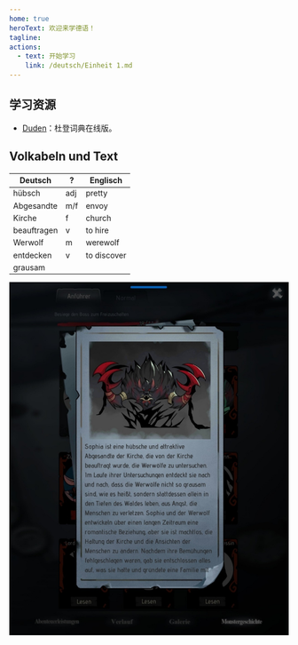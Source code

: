 ```yaml
---
home: true
heroText: 欢迎来学德语！
tagline:
actions:
  - text: 开始学习
    link: /deutsch/Einheit 1.md
---
```


## 学习资源
* [Duden](https://www.duden.de)：杜登词典在线版。

## Volkabeln und Text
|Deutsch|?|Englisch|
|---|---|---|
|hübsch|adj|pretty|
|Abgesandte|m/f|envoy|
|Kirche|f|church|
|beauftragen|v|to hire|
|Werwolf|m|werewolf|
|entdecken|v|to discover|
|grausam||
![alt text](./IMG_20230314_082242.jpg)